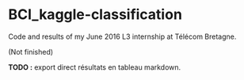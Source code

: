 # BCI_kaggle-classification
Code and results of my June 2016 L3 internship at Télécom Bretagne.

(Not finished)

**TODO :** export direct résultats en tableau markdown.
